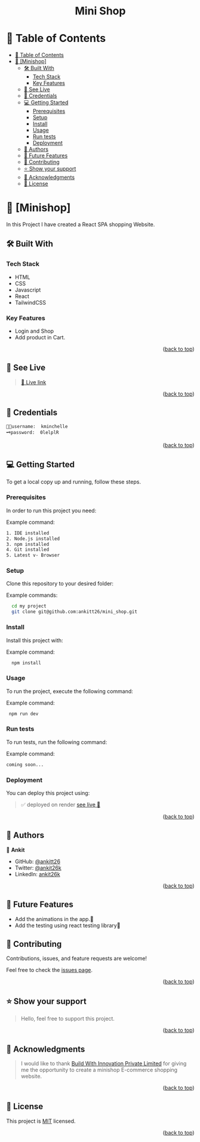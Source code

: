 <a name="readme-top"></a>

<div align="center"> <h1> Mini Shop</h1>
</div>

# 📗 Table of Contents

- [📗 Table of Contents](#-table-of-contents)
- [📖 \[Minishop\] ](#-minishop-)
  - [🛠️ Built With ](#️-built-with-)
    - [Tech Stack ](#tech-stack-)
    - [Key Features ](#key-features-)
  - [🚀 See Live ](#-see-live-)
  - [🔐 Credentials  ](#-credentials--)
  - [💻 Getting Started ](#-getting-started-)
    - [Prerequisites](#prerequisites)
    - [Setup](#setup)
    - [Install](#install)
    - [Usage](#usage)
    - [Run tests](#run-tests)
    - [Deployment](#deployment)
  - [👥 Authors ](#-authors-)
  - [🔭 Future Features](#-future-features)
  - [🤝 Contributing ](#-contributing-)
  - [⭐ Show your support ](#-show-your-support-)
  - [🙏 Acknowledgments ](#-acknowledgments-)
  - [📝 License ](#-license-)

<!-- PROJECT DESCRIPTION -->

# 📖 [Minishop] <a name="about-project"></a>

In this Project I have created a React SPA shopping Website.

## 🛠️ Built With <a name="built-with"></a>

### Tech Stack <a name="tech-stack"></a>

- HTML
- CSS
- Javascript
- React
- TailwindCSS

<!-- Features -->

### Key Features <a name="key-features"></a>

- Login and Shop
- Add product in Cart.

<p align="right">(<a href="#readme-top">back to top</a>)</p>

<!-- LIVE DEMO -->

## 🚀 See Live <a name="live-demo"></a>


> [ 💨 Live link](https://minishop-ankitt26.onrender.com/)

<p align="right">(<a href="#readme-top">back to top</a>)</p>


<!-- CREDENTIALS -->

## 🔐 Credentials <a name="credentials"> </a>
```
👲🏻username:  kminchelle 
🗝️password:  0lelplR
```
 
<p align="right">(<a href="#readme-top">back to top</a>)</p>

<!-- GETTING STARTED -->

## 💻 Getting Started <a name="getting-started"></a>

To get a local copy up and running, follow these steps.

### Prerequisites

In order to run this project you need:

Example command:

```sh
1. IDE installed
2. Node.js installed
3. npm installed
4. Git installed
5. Latest v- Browser
```

### Setup

Clone this repository to your desired folder:

Example commands:

```sh
  cd my project
  git clone git@github.com:ankitt26/mini_shop.git

```

### Install

Install this project with:

Example command:

```sh
  npm install
```

### Usage

To run the project, execute the following command:

Example command:

```sh
 npm run dev
```

### Run tests

To run tests, run the following command:

Example command:

```sh
coming soon...
```

### Deployment

You can deploy this project using:

> ✅ deployed on render [ see live 🎉 ](https://minishop-ankitt26.onrender.com/)

<p align="right">(<a href="#readme-top">back to top</a>)</p>

<!-- AUTHORS -->

## 👥 Authors <a name="authors"></a>

👤 **Ankit**

- GitHub: [@ankitt26](https://github.com/ankitt26)
- Twitter: [@ankit26k](https://twitter.com/ankit26k)
- LinkedIn: [ankit26k](https://www.linkedin.com/in/ankit26k/)

<p align="right">(<a href="#readme-top">back to top</a>)</p>

## 🔭 Future Features

- Add the animations in the app.🚀
- Add the testing using react testing library💯

<!-- CONTRIBUTING -->

## 🤝 Contributing <a name="contributing"></a>

Contributions, issues, and feature requests are welcome!

Feel free to check the [issues page](../../issues/).

<p align="right">(<a href="#readme-top">back to top</a>)</p>

<!-- SUPPORT -->

## ⭐ Show your support <a name="support"></a>

> Hello, feel free to support this project.

<p align="right">(<a href="#readme-top">back to top</a>)</p>

<!-- ACKNOWLEDGEMENTS -->

## 🙏 Acknowledgments <a name="acknowledgements"></a>

> I would like to thank [Build With Innovation Private Limited](https://buildwithinnovation.com/) for giving me the opportunity to create a minishop E-commerce shopping website.

<p align="right">(<a href="#readme-top">back to top</a>)</p>

<!-- LICENSE -->

## 📝 License <a name="license"></a>

This project is [MIT](./LICENSE) licensed.

<p align="right">(<a href="#readme-top">back to top</a>)</p>
